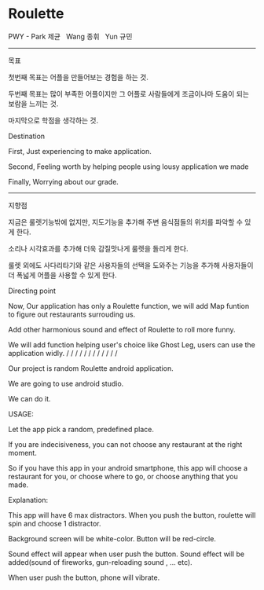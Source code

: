 # Roulette

PWY - Park 제균   Wang 종휘   Yun 규민 

----------------------------------------------------------------------------------
목표

첫번째 목표는 어플을 만들어보는 경험을 하는 것.

두번째 목표는 많이 부족한 어플이지만 그 어플로 사람들에게 조금이나마 도움이 되는 보람을 느끼는 것.

마지막으로 학점을 생각하는 것.


Destination 

First, Just experiencing to make application.

Second, Feeling worth by helping people using lousy application we made 

Finally, Worrying about our grade.

----------------------------------------------------------------------------------

지향점 

지금은 룰렛기능밖에 없지만, 지도기능을 추가해 주변 음식점들의 위치를 파악할 수 있게 한다.

소리나 시각효과를 추가해 더욱 감질맛나게 룰렛을 돌리게 한다.

룰렛 외에도 사다리타기와 같은 사용자들의 선택을 도와주는 기능을 추가해 사용자들이 더 폭넓게 어플을 사용할 수 있게 한다.


Directing point

Now, Our application has only a Roulette function, we will add Map funtion to figure out restaurants surrouding us.

Add other harmonious sound and effect of Roulette to roll more funny.

We will add function helping user's choice like Ghost Leg, users can use the application widly.
/
/
/
/
/
/
/
/
/
/
/
/

Our project is random Roulette android application.

We are going to use android studio.

We can do it.



USAGE:

  Let the app pick a random, predefined place.
  
  If you are indecisiveness, you can not choose any restaurant at the right moment.
  
  So if you have this app in your android smartphone, this app will choose a restaurant for you, or choose where to go, or    choose anything that you made.
  
Explanation:

  This app will have 6 max distractors. When you push the button, roulette will spin and choose 1 distractor.
  
  Background screen will be white-color. Button will be red-circle.
  
  Sound effect will appear when user push the button. Sound effect will be added(sound of fireworks, gun-reloading sound , ...  etc).
  
  When user push the button, phone will vibrate.
  
  
  

